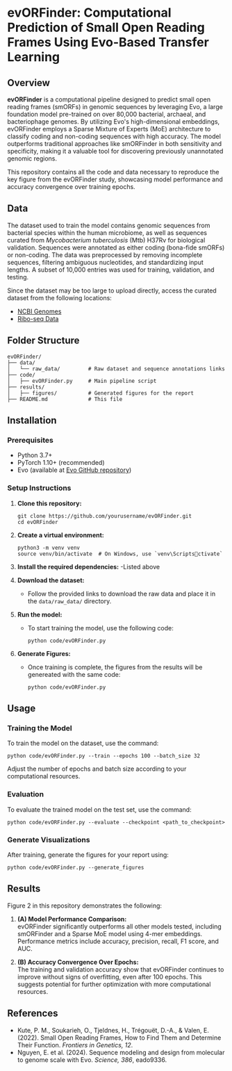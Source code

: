
# evORFinder: Computational Prediction of Small Open Reading Frames Using Evo-Based Transfer Learning

## Overview

**evORFinder** is a computational pipeline designed to predict small open reading frames (smORFs) in genomic sequences by leveraging Evo, a large foundation model pre-trained on over 80,000 bacterial, archaeal, and bacteriophage genomes. By utilizing Evo's high-dimensional embeddings, evORFinder employs a Sparse Mixture of Experts (MoE) architecture to classify coding and non-coding sequences with high accuracy. The model outperforms traditional approaches like smORFinder in both sensitivity and specificity, making it a valuable tool for discovering previously unannotated genomic regions.

This repository contains all the code and data necessary to reproduce the key figure from the evORFinder study, showcasing model performance and accuracy convergence over training epochs.

## Data

The dataset used to train the model contains genomic sequences from bacterial species within the human microbiome, as well as sequences curated from *Mycobacterium tuberculosis* (Mtb) H37Rv for biological validation. Sequences were annotated as either coding (bona-fide smORFs) or non-coding. The data was preprocessed by removing incomplete sequences, filtering ambiguous nucleotides, and standardizing input lengths. A subset of 10,000 entries was used for training, validation, and testing.

Since the dataset may be too large to upload directly, access the curated dataset from the following locations:
- [NCBI Genomes](https://www.ncbi.nlm.nih.gov/genomes)
- [Ribo-seq Data](https://www.ncbi.nlm.nih.gov/geo/query/acc.cgi?acc=GSE129355)

## Folder Structure

```
evORFinder/
├── data/
│   └── raw_data/         # Raw dataset and sequence annotations links 
├── code/
│   ├── evORFinder.py     # Main pipeline script
├── results/
│   ├── figures/          # Generated figures for the report
├── README.md             # This file
```

## Installation

### Prerequisites

- Python 3.7+
- PyTorch 1.10+ (recommended)
- Evo (available at [Evo GitHub repository](https://github.com/facebookresearch/Evo))

### Setup Instructions

1. **Clone this repository:**
   ```
   git clone https://github.com/yourusername/evORFinder.git
   cd evORFinder
   ```

2. **Create a virtual environment:**
   ```
   python3 -m venv venv
   source venv/bin/activate  # On Windows, use `venv\Scriptsctivate`
   ```

3. **Install the required dependencies:**
  -Listed above 

4. **Download the dataset:**
   - Follow the provided links to download the raw data and place it in the `data/raw_data/` directory.

5. **Run the model:**
   - To start training the model, use the following code:
     ```
     python code/evORFinder.py
     ```

6. **Generate Figures:**
   - Once training is complete, the figures from the results will be genereated with the same code: 
     ```
     python code/evORFinder.py 
     ```

## Usage

### Training the Model
To train the model on the dataset, use the command:
```
python code/evORFinder.py --train --epochs 100 --batch_size 32
```
Adjust the number of epochs and batch size according to your computational resources.

### Evaluation
To evaluate the trained model on the test set, use the command:
```
python code/evORFinder.py --evaluate --checkpoint <path_to_checkpoint>
```

### Generate Visualizations
After training, generate the figures for your report using:
```
python code/evORFinder.py --generate_figures
```

## Results

Figure 2 in this repository demonstrates the following:

1. **(A) Model Performance Comparison:**  
   evORFinder significantly outperforms all other models tested, including smORFinder and a Sparse MoE model using 4-mer embeddings. Performance metrics include accuracy, precision, recall, F1 score, and AUC.

2. **(B) Accuracy Convergence Over Epochs:**  
   The training and validation accuracy show that evORFinder continues to improve without signs of overfitting, even after 100 epochs. This suggests potential for further optimization with more computational resources.

## References

- Kute, P. M., Soukarieh, O., Tjeldnes, H., Trégouët, D.-A., & Valen, E. (2022). Small Open Reading Frames, How to Find Them and Determine Their Function. *Frontiers in Genetics, 12*.
- Nguyen, E. et al. (2024). Sequence modeling and design from molecular to genome scale with Evo. *Science, 386*, eado9336.

